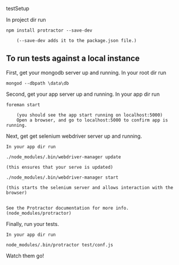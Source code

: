 testSetup

In project dir run

    npm install protractor --save-dev

        (--save-dev adds it to the package.json file.)


To run tests against a local instance
-----------------------------------------

First, get your mongodb server up and running. In your root dir run

    mongod --dbpath \data\db

Second, get your app server up and running. In your app dir run

    foreman start

        (you should see the app start running on localhost:5000)
        Open a browser, and go to localhost:5000 to confirm app is running.

Next, get get selenium webdriver server up and running.

    In your app dir run

    ./node_modules/.bin/webdriver-manager update

    (this ensures that your serve is updated)

    ./node_modules/.bin/webdriver-manager start

    (this starts the selenium server and allows interaction with the browser)


    See the Protractor documentation for more info. (node_modules/protractor)


Finally, run your tests.

    In your app dir run

    node_modules/.bin/protractor test/conf.js

Watch them go!
